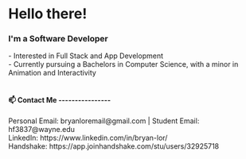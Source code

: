 <h1>Hello there! </h1>
<h3>I'm a Software Developer </h3>
- Interested in Full Stack and App Development<br />
- Currently pursuing a Bachelors in Computer Science, with a minor in Animation and Interactivity <br /> <br />
<!---
- 💞️ I’m looking to collaborate on ...
--->

<h4>📫 Contact Me ----------------</h4>
Personal Email: bryanloremail@gmail.com | Student Email: hf3837@wayne.edu  <br />
LinkedIn: https://www.linkedin.com/in/bryan-lor/ <br />
Handshake: https://app.joinhandshake.com/stu/users/32925718 <br />

<!---
Bryan-Lor/Bryan-Lor is a ✨ special ✨ repository because its `README.md` (this file) appears on your GitHub profile.
You can click the Preview link to take a look at your changes.
--->
